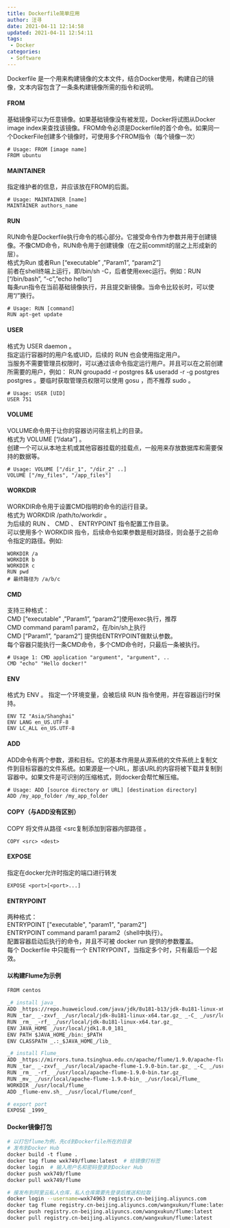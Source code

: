 ```yaml
---
title: Dockerfile简单应用
author: 汪寻
date: 2021-04-11 12:14:58
updated: 2021-04-11 12:54:11
tags:
 - Docker
categories:
 - Software
---
```


Dockerfile 是一个用来构建镜像的文本文件，结合Docker使用，构建自己的镜像，文本内容包含了一条条构建镜像所需的指令和说明。

<!-- more -->

#### **FROM**

基础镜像可以为任意镜像。如果基础镜像没有被发现，Docker将试图从Docker image index来查找该镜像。FROM命令必须是Dockerfile的首个命令。如果同一个DockerFile创建多个镜像时，可使用多个FROM指令（每个镜像一次）

```
# Usage: FROM [image name]
FROM ubuntu 
```

#### **MAINTAINER**

指定维护者的信息，并应该放在FROM的后面。

```
# Usage: MAINTAINER [name]
MAINTAINER authors_name 
```

#### **RUN**

RUN命令是Dockerfile执行命令的核心部分。它接受命令作为参数并用于创建镜像。不像CMD命令，RUN命令用于创建镜像（在之前commit的层之上形成新的层）。  
格式为Run 或者Run \[“executable” ,”Param1”, “param2”\]  
前者在shell终端上运行，即/bin/sh -C，后者使用exec运行。例如：RUN \[“/bin/bash”, “-c”,”echo hello”\]  
每条run指令在当前基础镜像执行，并且提交新镜像。当命令比较长时，可以使用“/”换行。

```
# Usage: RUN [command]
RUN apt-get update 
```

#### **USER**

格式为 USER daemon 。  
指定运行容器时的用户名或UID，后续的 RUN 也会使用指定用户。  
当服务不需要管理员权限时，可以通过该命令指定运行用户。并且可以在之前创建所需要的用户，例如： RUN groupadd -r postgres && useradd -r -g postgres postgres 。要临时获取管理员权限可以使用 gosu ，而不推荐 sudo 。

```
# Usage: USER [UID]
USER 751
```

#### **VOLUME**

VOLUME命令用于让你的容器访问宿主机上的目录。  
格式为 VOLUME \[“/data”\] 。  
创建一个可以从本地主机或其他容器挂载的挂载点，一般用来存放数据库和需要保持的数据等。

```
# Usage: VOLUME ["/dir_1", "/dir_2" ..]
VOLUME ["/my_files", "/app_files"]
```

#### **WORKDIR**

WORKDIR命令用于设置CMD指明的命令的运行目录。  
格式为 WORKDIR /path/to/workdir 。  
为后续的 RUN 、 CMD 、 ENTRYPOINT 指令配置工作目录。  
可以使用多个 WORKDIR 指令，后续命令如果参数是相对路径，则会基于之前命令指定的路径。例如:

```
WORKDIR /a 
WORKDIR b 
WORKDIR c 
RUN pwd 
# 最终路径为 /a/b/c 
```

#### **CMD**

支持三种格式：  
CMD \[“executable” ,”Param1”, “param2”\]使用exec执行，推荐  
CMD command param1 param2，在/bin/sh上执行  
CMD \[“Param1”, “param2”\] 提供给ENTRYPOINT做默认参数。  
每个容器只能执行一条CMD命令，多个CMD命令时，只最后一条被执行。

```
# Usage 1: CMD application "argument", "argument", ..
CMD "echo" "Hello docker!"
```

#### **ENV**

格式为 ENV 。 指定一个环境变量，会被后续 RUN 指令使用，并在容器运行时保持。

```
ENV TZ "Asia/Shanghai"
ENV LANG en_US.UTF-8
ENV LC_ALL en_US.UTF-8
```

#### **ADD**

ADD命令有两个参数，源和目标。它的基本作用是从源系统的文件系统上复制文件到目标容器的文件系统。如果源是一个URL，那该URL的内容将被下载并复制到容器中。如果文件是可识别的压缩格式，则docker会帮忙解压缩。

```
# Usage: ADD [source directory or URL] [destination directory]
ADD /my_app_folder /my_app_folder 
```

#### **COPY（与ADD没有区别）**

COPY 将文件从路径 <src复制添加到容器内部路径 <dest>。

```
COPY <src> <dest>
```

#### **EXPOSE**

指定在docker允许时指定的端口进行转发

```
EXPOSE <port>[<port>...]
```

#### **ENTRYPOINT**

两种格式：  
ENTRYPOINT \["executable", "param1", "param2"\]  
ENTRYPOINT command param1 param2（shell中执行）。  
配置容器启动后执行的命令，并且不可被 docker run 提供的参数覆盖。  
每个 Dockerfile 中只能有一个 ENTRYPOINT，当指定多个时，只有最后一个起效。

#### **以构建Flume为示例**

```dockerfile
FROM centos

_# install java_
ADD _https://repo.huaweicloud.com/java/jdk/8u181-b13/jdk-8u181-linux-x64.tar.gz_ _/usr/local_
RUN _tar_ _-zxvf_ _/usr/local/jdk-8u181-linux-x64.tar.gz_ _-C_ _/usr/local/_
RUN _rm_ _-rf_ _/usr/local/jdk-8u181-linux-x64.tar.gz_
ENV JAVA_HOME _/usr/local/jdk1.8.0_181_
ENV PATH $JAVA_HOME_/bin:_$PATH
ENV CLASSPATH _.:_$JAVA_HOME_/lib_

_# install Flume_
ADD _https://mirrors.tuna.tsinghua.edu.cn/apache/flume/1.9.0/apache-flume-1.9.0-bin.tar.gz_ _/usr/local_
RUN _tar_ _-zxvf_ _/usr/local/apache-flume-1.9.0-bin.tar.gz_ _-C_ _/usr/local/_
RUN _rm_ _-rf_ _/usr/local/apache-flume-1.9.0-bin.tar.gz_
RUN _mv_ _/usr/local/apache-flume-1.9.0-bin_ _/usr/local/flume_
WORKDIR _/usr/local/flume_
ADD _flume-env.sh_ _/usr/local/flume/conf_

# export port
EXPOSE _1999_
```

#### **Docker镜像打包**

```bash
# 以打包flume为例，先cd到Dockerfile所在的目录
# 发布到Docker Hub
docker build -t flume .
docker tag flume wxk749/flume:latest  # 给镜像打标签
docker login  # 输入用户名和密码登录到Docker Hub
docker push wxk749/flume
docker pull wxk749/flume

# 接发布到阿里云私人仓库，私人仓库需要先登录后推送和拉取
docker login --username=wxk74963 registry.cn-beijing.aliyuncs.com
docker tag flume registry.cn-beijing.aliyuncs.com/wangxukun/flume:latest
docker push registry.cn-beijing.aliyuncs.com/wangxukun/flume:latest
docker pull registry.cn-beijing.aliyuncs.com/wangxukun/flume:latest
```
